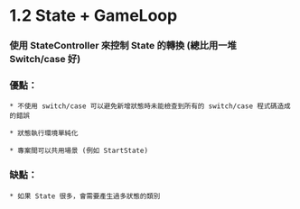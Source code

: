 # 1.2 State + GameLoop

### 使用 StateController 來控制 State 的轉換 (總比用一堆 Switch/case 好)

### 優點：

    * 不使用 switch/case 可以避免新增狀態時未能檢查到所有的 switch/case 程式碼造成的錯誤

    * 狀態執行環境單純化

    * 專案間可以共用場景 (例如 StartState)

### 缺點：

    * 如果 State 很多，會需要產生過多狀態的類別

